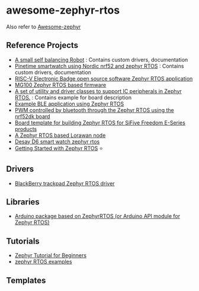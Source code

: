 # awesome-zephyr-rtos

Also refer to [Awesome-zephyr](https://github.com/fkromer/awesome-zephyr)


## Reference Projects
- [A small self balancing Robot](https://github.com/skalldri/project-wobble) : Contains custom drivers, documentation
- [Pinetime smartwatch using Nordic nrf52 and zephyr RTOS](https://github.com/najnesnaj/pinetime-zephyr) : Contains custom drivers, documentation
- [RISC-V Electronic Badge open source software Zephyr RTOS application](https://github.com/antmicro/riscv-badge-application) 
- [MG100 Zephyr RTOS based firmware](https://github.com/LairdCP/MG100_firmware)
- [A set of utility and driver classes to support IC peripherals in Zephyr RTOS.](https://github.com/theheraldproject/zephyr-devices) : Contains example for board description
- [Example BLE application using Zephyr RTOS](https://github.com/DonBraulio/zephyr_ble_example)
- [PWM controlled by bluetooth through the Zephyr RTOS using the nrf52dk board](https://github.com/Johan-Garrido/minimal_BT_PWM)
- [Board template for building Zephyr RTOS for SiFive Freedom E-Series products](https://github.com/sifive/zephyr-sifive-freedom-template)
- [A Zephyr RTOS based Lorawan node](https://github.com/fcgdam/zLorawan_Node)
- [Desay D6 smart watch zephyr rtos](https://github.com/najnesnaj/dsd6-zephyr)
- [Getting Started with Zephyr RTOS](https://github.com/bdcabreran/zephyr_RTOS_nucleo_l476rg) ⭐


## Drivers
- [BlackBerry trackpad Zephyr RTOS driver](https://github.com/protobits/bbtrackpad_zephyr)


## Libraries
- [Arduino package based on ZephyrRTOS (or Arduino API module for Zephyr RTOS)](https://github.com/soburi/arduino-on-zephyr)


## Tutorials
- [Zephyr Tutorial for Beginners](https://github.com/maksimdrachov/zephyr-rtos-tutorial)
- [zephyr RTOS examples](https://github.com/ChunghanYi/zephyr-examples)


## Templates
